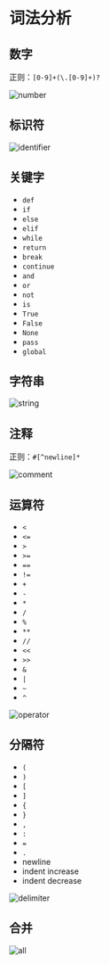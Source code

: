 # 词法分析
## 数字
正则：`[0-9]+(\.[0-9]+)?`

![number](./pic/number.png)

## 标识符
![identifier](./pic/identifier.png)

## 关键字

- `def`
- `if`
- `else`
- `elif`
- `while`
- `return`
- `break`
- `continue`
- `and`
- `or`
- `not`
- `is`
- `True`
- `False`
- `None`
- `pass`
- `global`

## 字符串
![string](./pic/string.png)

## 注释
正则：`#[^newline]*`

![comment](./pic/comment.png)

## 运算符

- `<`
- `<=`
- `>`
- `>=`
- `==`
- `!=`
- `+`
- `-`
- `*`
- `/`
- `%`
- `**`
- `//`
- `<<`
- `>>`
- `&`
- `|`
- `~`
- `^`

![operator](./pic/operator.png)

## 分隔符

- `(`
- `)`
- `[`
- `]`
- `{`
- `}`
- `,`
- `:`
- `=`
- `.`
- newline
- indent increase
- indent decrease

![delimiter](./pic/delimiter.png)

## 合并
![all](./pic/all.png)
